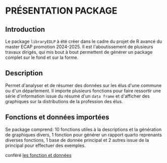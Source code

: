 # PRÉSENTATION PACKAGE

## Introduction

Le package `libraryEDLP` à été créer dans le cadre du projet de R avancé du master ECAP promotion 2024-2025.
Il est l'aboutissement de plusieurs travaux dirigés, qui mis bout à bout permettent de générer un package complet sur le fond et sur la forme.


## Description

Permet d'analyser et de résumer des données sur les élus d'une commune ou d'un département.
Il importe plusieurs fonctions pour faire ressortir une série d'information issue du résumé d'un `data frame` et d'afficher des graphiques sur la distributions de la profession des élus.

## Fonctions et données importées

Se package comprend: 10 fonctions utiles à la descriptions et la génération de graphiques divers, 1 fonction pour générer un rapport quarto reprenants diverses fonctions, 1 base de donnée principal et 2 autres issue de la principal pour effectuer des exemples.

conféré [les fonction et données](reference/index.html)
